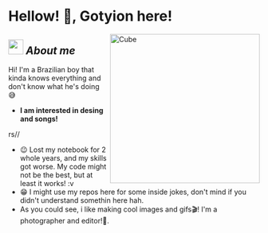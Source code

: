 # Hellow! 👋, Gotyion here!

<img align="right" width=300px alt="Cube" src="https://media2.giphy.com/media/v1.Y2lkPTc5MGI3NjExbGFoaXEzaTM0Y3c1Z2UwZnBmczRyMjgzYjcwMWNtaDY5emxiajVrNSZlcD12MV9pbnRlcm5hbF9naWZfYnlfaWQmY3Q9Zw/8JpzOCKgDrpC0HLXUv/giphy.gif" />

## <img src="https://media.giphy.com/media/ObNTw8Uzwy6KQ/giphy.gif" width="30px">&nbsp;***About me***

Hi! I'm a Brazilian boy that kinda knows everything and don't know what he's doing 😅
* **I am interested in desing and songs!**

rs//
- 😉 Lost my notebook for 2 whole years, and my skills got worse. My code might not be the best, but at least it works! :v
- 😁 I might use my repos here for some inside jokes, don't mind if you didn't understand somethin here hah.<br>
- As you could see, i like making cool images and gifs🎬! I'm a photographer and editor!🎥.
